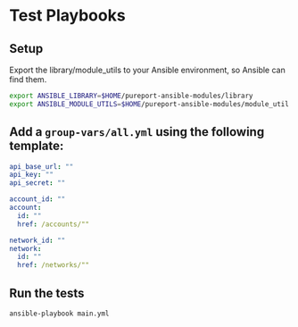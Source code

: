 # Test Playbooks

## Setup
Export the library/module_utils to your Ansible environment, so Ansible can find them.
```bash
export ANSIBLE_LIBRARY=$HOME/pureport-ansible-modules/library
export ANSIBLE_MODULE_UTILS=$HOME/pureport-ansible-modules/module_util
```

## Add a `group-vars/all.yml` using the following template:
```yaml
api_base_url: ""
api_key: ""
api_secret: ""

account_id: ""
account:
  id: ""
  href: /accounts/""

network_id: ""
network:
  id: ""
  href: /networks/""

```

## Run the tests
```bash
ansible-playbook main.yml
```

